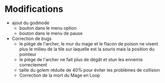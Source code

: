 # Modifications

* ajout du godmode
  * bouton dans le menu option
  * bouton dans le menu de pause
* Correction de bugs
  * le piège de l'archer, le mur du mage et le flacon de poison ne visent plus le milieu de la tile sur laquelle est la souris mais la position du pointeur
  * le piège de l'archer ne fait plus de dégât et stun les ennemis correctement
  * taille du golem réduite de 40% pour éviter les problèmes de collision
  * Correction de la mort du Mage en Loop